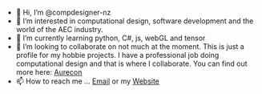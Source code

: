 - 👋 Hi, I’m @compdesigner-nz
- 👀 I’m interested in computational design, software development and the world of the AEC industry.
- 🌱 I’m currently learning python, C#, js, webGL and tensor
- 💞️ I’m looking to collaborate on not much at the moment. This is just a profile for my hobbie projects. 
I have a professional job doing computational design and that is where I collaborate. You can find out more here: [Aurecon](https://www.aurecon.com)
- 📫 How to reach me ... [Email](mailto:hello@jackwalker.co.nz) or my [Website](https://jackwalker.co.nz)

<!---
compdesigner-nz/compdesigner-nz is a ✨ special ✨ repository because its `README.md` (this file) appears on your GitHub profile.
You can click the Preview link to take a look at your changes.
--->
